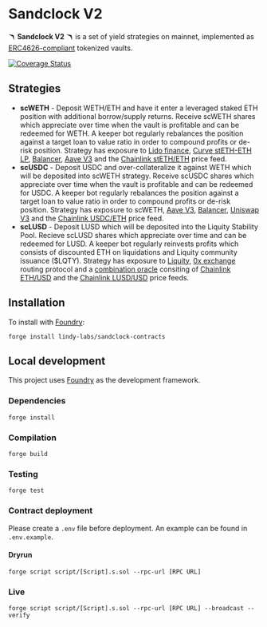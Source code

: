 # Sandclock V2 

🪃 **Sandclock V2** 🪃 is a set of yield strategies on mainnet, implemented as [ERC4626-compliant](https://eips.ethereum.org/EIPS/eip-4626) tokenized vaults. 

[![Coverage Status](https://coveralls.io/repos/github/lindy-labs/sandclock-contracts/badge.svg)](https://coveralls.io/github/lindy-labs/sandclock-contracts)

## Strategies
- **scWETH** - Deposit WETH/ETH and have it enter a leveraged staked ETH position with additional borrow/supply returns. Receive scWETH shares which appreciate over time when the vault is profitable and can be redeemed for WETH. A keeper bot regularly rebalances the position against a target loan to value ratio in order to compound profits or de-risk position. Strategy has exposure to [Lido finance](https://lido.fi/), [Curve stETH-ETH LP](https://classic.curve.fi/steth/risks), [Balancer](https://balancer.fi/), [Aave V3](https://docs.aave.com/risk/) and the [Chainlink stETH/ETH](https://data.chain.link/ethereum/mainnet/crypto-eth/steth-eth) price feed.
- **scUSDC** - Deposit USDC and over-collateralize it against WETH which will be deposited into scWETH strategy. Receive scUSDC shares which appreciate over time when the vault is profitable and can be redeemed for USDC. A keeper bot regularly rebalances the position against a target loan to value ratio in order to compound profits or de-risk position. Strategy has exposure to scWETH, [Aave V3](https://docs.aave.com/risk/), [Balancer](https://balancer.fi/), [Uniswap V3](https://uniswap.org/) and the [Chainlink USDC/ETH](https://data.chain.link/ethereum/mainnet/stablecoins/usdc-eth) price feed.
- **scLUSD** - Deposit LUSD which will be deposited into the Liquity Stability Pool. Recieve scLUSD shares which appreciate over time and can be redeemed for LUSD. A keeper bot regularly reinvests profits which consists of discounted ETH on liquidations and Liquity community issuance ($LQTY). Strategy has exposure to [Liquity](https://www.liquity.org), [0x exchange](https://0x.org/docs) routing protocol and a [combination oracle](https://etherscan.io/address/0x60c0b047133f696334a2b7f68af0b49d2F3D4F72) consiting of [Chainlink ETH/USD](https://data.chain.link/ethereum/mainnet/crypto-usd/eth-usd) and the [Chainlink LUSD/USD](https://etherscan.io/address/0x60c0b047133f696334a2b7f68af0b49d2F3D4F72) price feeds.

## Installation

To install with [Foundry](https://github.com/gakonst/foundry):

```
forge install lindy-labs/sandclock-contracts
```

## Local development

This project uses [Foundry](https://github.com/gakonst/foundry) as the development framework.

### Dependencies

```
forge install
```

### Compilation

```
forge build
```

### Testing

```
forge test
```

### Contract deployment

Please create a `.env` file before deployment. An example can be found in `.env.example`.

#### Dryrun

```
forge script script/[Script].s.sol --rpc-url [RPC URL]
```

### Live

```
forge script script/[Script].s.sol --rpc-url [RPC URL] --broadcast --verify
```
